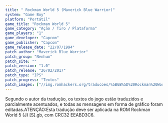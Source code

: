 ```yaml
---
title: " Rockman World 5 (Maverick Blue Warrior)"
system: "Game Boy"
platform: "Portátil"
game_title: "Rockman World 5"
game_category: "Ação / Tiro / Plataforma"
game_players: "1"
game_developer: "Capcom"
game_publisher: "Capcom"
game_release_date: "22/07/1994"
patch_author: "Maverick Blue Warrior"
patch_group: "Nenhum"
patch_site: ""
patch_version: "1.0"
patch_release: "26/02/2017"
patch_type: "IPS"
patch_progress: "Textos"
patch_images: ["//img.romhackers.org/traducoes/%5BGB%5D%20Rockman%20World%205%20-%20Maverick%20Blue%20Warrior%20-%2001.png","//img.romhackers.org/traducoes/%5BGB%5D%20Rockman%20World%205%20-%20Maverick%20Blue%20Warrior%20-%2002.png","//img.romhackers.org/traducoes/%5BGB%5D%20Rockman%20World%205%20-%20Maverick%20Blue%20Warrior%20-%2003.png"]
---
```

Segundo o autor da tradução, os textos do jogo estão traduzidos e parcialmente acentuados, e todas as mensagens em forma de gráfico foram editadas.ATENÇÃO:Esta tradução deve ser aplicada na ROM Rockman World 5 (J) [S].gb, com CRC32 EEABD3C6.